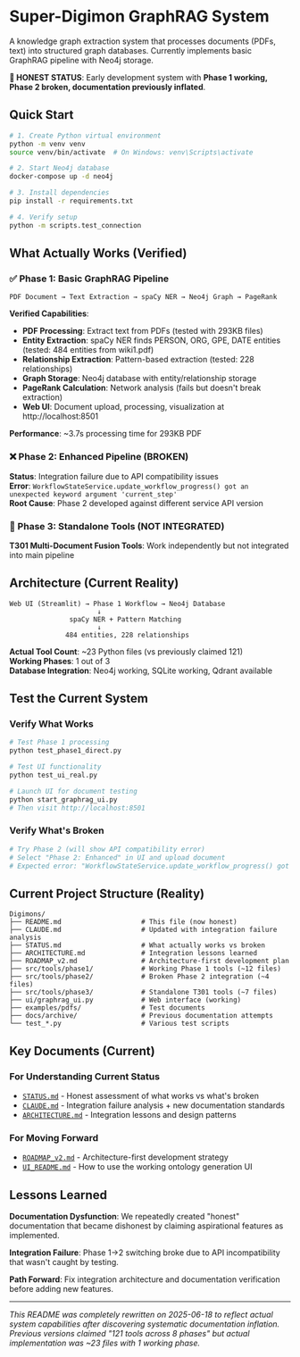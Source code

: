 # Super-Digimon GraphRAG System

A knowledge graph extraction system that processes documents (PDFs, text) into structured graph databases. Currently implements basic GraphRAG pipeline with Neo4j storage.

**🚨 HONEST STATUS**: Early development system with **Phase 1 working, Phase 2 broken, documentation previously inflated**.

## Quick Start

```bash
# 1. Create Python virtual environment
python -m venv venv
source venv/bin/activate  # On Windows: venv\Scripts\activate

# 2. Start Neo4j database
docker-compose up -d neo4j

# 3. Install dependencies
pip install -r requirements.txt

# 4. Verify setup
python -m scripts.test_connection
```

## What Actually Works (Verified)

### ✅ Phase 1: Basic GraphRAG Pipeline
```
PDF Document → Text Extraction → spaCy NER → Neo4j Graph → PageRank
```

**Verified Capabilities**:
- **PDF Processing**: Extract text from PDFs (tested with 293KB files)
- **Entity Extraction**: spaCy NER finds PERSON, ORG, GPE, DATE entities (tested: 484 entities from wiki1.pdf)
- **Relationship Extraction**: Pattern-based extraction (tested: 228 relationships)
- **Graph Storage**: Neo4j database with entity/relationship storage
- **PageRank Calculation**: Network analysis (fails but doesn't break extraction)
- **Web UI**: Document upload, processing, visualization at http://localhost:8501

**Performance**: ~3.7s processing time for 293KB PDF

### ❌ Phase 2: Enhanced Pipeline (BROKEN)
**Status**: Integration failure due to API compatibility issues  
**Error**: `WorkflowStateService.update_workflow_progress() got an unexpected keyword argument 'current_step'`  
**Root Cause**: Phase 2 developed against different service API version

### 🔧 Phase 3: Standalone Tools (NOT INTEGRATED)
**T301 Multi-Document Fusion Tools**: Work independently but not integrated into main pipeline

## Architecture (Current Reality)

```
Web UI (Streamlit) → Phase 1 Workflow → Neo4j Database
                      ↓
               spaCy NER + Pattern Matching
                      ↓
              484 entities, 228 relationships
```

**Actual Tool Count**: ~23 Python files (vs previously claimed 121)  
**Working Phases**: 1 out of 3  
**Database Integration**: Neo4j working, SQLite working, Qdrant available

## Test the Current System

### Verify What Works
```bash
# Test Phase 1 processing
python test_phase1_direct.py

# Test UI functionality  
python test_ui_real.py

# Launch UI for document testing
python start_graphrag_ui.py
# Then visit http://localhost:8501
```

### Verify What's Broken
```bash
# Try Phase 2 (will show API compatibility error)
# Select "Phase 2: Enhanced" in UI and upload document
# Expected error: "WorkflowStateService.update_workflow_progress() got an unexpected keyword argument 'current_step'"
```

## Current Project Structure (Reality)

```
Digimons/
├── README.md                    # This file (now honest)
├── CLAUDE.md                    # Updated with integration failure analysis  
├── STATUS.md                    # What actually works vs broken
├── ARCHITECTURE.md              # Integration lessons learned
├── ROADMAP_v2.md                # Architecture-first development plan
├── src/tools/phase1/            # Working Phase 1 tools (~12 files)
├── src/tools/phase2/            # Broken Phase 2 integration (~4 files)  
├── src/tools/phase3/            # Standalone T301 tools (~7 files)
├── ui/graphrag_ui.py            # Web interface (working)
├── examples/pdfs/               # Test documents
├── docs/archive/                # Previous documentation attempts
└── test_*.py                    # Various test scripts
```

## Key Documents (Current)

### **For Understanding Current Status**
- [`STATUS.md`](STATUS.md) - Honest assessment of what works vs what's broken
- [`CLAUDE.md`](CLAUDE.md) - Integration failure analysis + new documentation standards
- [`ARCHITECTURE.md`](ARCHITECTURE.md) - Integration lessons and design patterns

### **For Moving Forward**  
- [`ROADMAP_v2.md`](ROADMAP_v2.md) - Architecture-first development strategy
- [`UI_README.md`](UI_README.md) - How to use the working ontology generation UI

## Lessons Learned

**Documentation Dysfunction**: We repeatedly created "honest" documentation that became dishonest by claiming aspirational features as implemented.

**Integration Failure**: Phase 1→2 switching broke due to API incompatibility that wasn't caught by testing.

**Path Forward**: Fix integration architecture and documentation verification before adding new features.

---

*This README was completely rewritten on 2025-06-18 to reflect actual system capabilities after discovering systematic documentation inflation. Previous versions claimed "121 tools across 8 phases" but actual implementation was ~23 files with 1 working phase.*